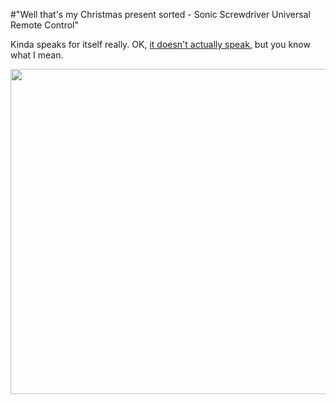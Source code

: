 #"Well that's my Christmas present sorted - Sonic Screwdriver Universal Remote Control"

Kinda speaks for itself really. OK, <a href="http://www.thewandcompany.com/sonic/">it doesn't actually speak</a>, but you know what I mean.

<a href="http://www.thewandcompany.com/sonic/"><img class="alignnone size-full wp-image-799" title="sonic" src="http://conoroneill.net/wp-content/uploads/2012/07/sonic.jpg" alt="" width="800" height="520" /></a>